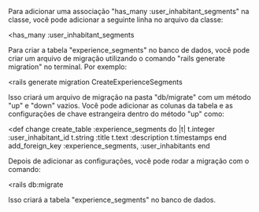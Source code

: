 Para adicionar uma associação "has_many :user_inhabitant_segments" na classe, você pode adicionar a seguinte linha no arquivo da classe:

<has_many :user_inhabitant_segments
>

Para criar a tabela "experience_segments" no banco de dados, você pode criar um arquivo de migração utilizando o comando "rails generate migration" no terminal. Por exemplo:

<rails generate migration CreateExperienceSegments
>

Isso criará um arquivo de migração na pasta "db/migrate" com um método "up" e "down" vazios. Você pode adicionar as colunas da tabela e as configurações de chave estrangeira dentro do método "up" como:

<def change
    create_table :experience_segments do |t|
      t.integer :user_inhabitant_id
      t.string :title
      t.text :description
      t.timestamps
    end
    add_foreign_key :experience_segments, :user_inhabitants
  end
>

Depois de adicionar as configurações, você pode rodar a migração com o comando:

<rails db:migrate

Isso criará a tabela "experience_segments" no banco de dados.